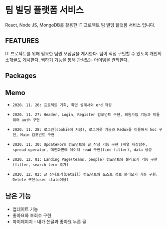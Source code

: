 # 팀 빌딩 플랫폼 서비스

React, Node JS, MongoDB를 활용한 IT 프로젝트 팀 빌딩 플랫폼 서비스 입니다.

## FEATURES

IT 프로젝트를 위해 필요한 팀원 모집글을 게시한다.
팀이 직접 구인할 수 있도록 개인의 소개글도 게시한다.
찜하기 기능을 통해 관심있는 아이템을 관리한다.

## Packages

## Memo

-     2020. 11. 26: 프로젝트 기획, 화면 설계서와 erd 작성
-     2020. 11. 27: Header, Login, Register 컴포넌트 구현, 회원가입 기능과 미들웨어 auth 구현
-     2020. 11. 28: 로그인(cookie에 저장), 로그아웃 기능과 Redux를 이용해서 hoc 구현, Main 컴포넌트 구현
-     2020. 11. 30: UpdateForm 컴포넌트와 글 작성 기능 구현 (배열 내장함수, spread operator, 메인화면에 데이터 read 구현(find filter), data 생성
-     2020. 12. 01: Landing Page(teams, people) 컴포넌트와 불러오기 기능 구현(filter, search term 추가)
-     2020. 12. 02: 글 상세보기(Detail) 컴포넌트와 포스트 정보 불러오기 기능 구현, Delete 구현(user state이용)

## 남은 기능
* 업데이트 기능
* 좋아요와 조회수 구현
* 마이페이지 - 내가 쓴글과 좋아요 누른 글
